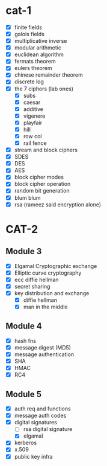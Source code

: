 
# cat-1
- [x] finite fields
- [x] galois fields
- [x] multiplicative inverse
- [x] modular arithmetic
- [x] euclidean algorithm
- [x] fermats theorem
- [x] eulers theorem
- [x] chinese remainder theorem
- [x] discrete log
- [x] the 7 ciphers (lab ones)
	- [x] subs
	- [x] caesar
	- [x] additive
	- [x] vigenere
	- [x] playfair
	- [x] hill
	- [x] row col
	- [x] rail fence
- [x] stream and block ciphers
- [x] SDES
- [x] DES
- [x] AES
- [x] block cipher modes
- [x] block cipher operation
- [x] random bit generation
- [x] blum blum
- [x] rsa (rameez said encryption alone)  

# CAT-2

## Module 3
- [x] Elgamal Cryptographic exchange
- [x] Elliptic curve cryptography
- [x] ecc diffie hellman
- [x] secret sharing
- [x] key distribution and exchange
	- [x] diffie hellman
	- [x] man in the middle

## Module 4
- [x] hash fns
- [x] message digest (MD5)
- [x] message authentication
- [x] SHA
- [x] HMAC
- [x] RC4

## Module 5
- [x] auth req and functions
- [x] message auth codes
- [x] digital signatures
	- [ ] rsa digital signature
	- [x] elgamal
- [x] kerberos
- [x] x.509
- [x] public key infra